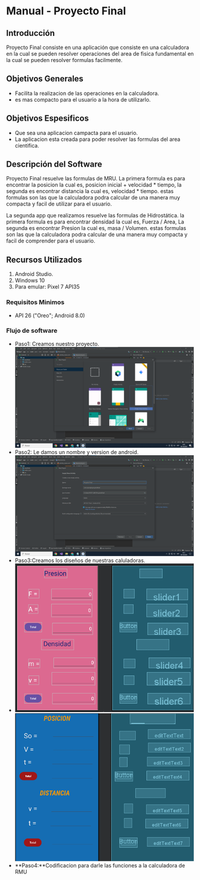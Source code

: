 # Manual - Proyecto Final

## Introducción
Proyecto Final consiste en una aplicación que consiste en una calculadora en la cual se pueden resolver operaciones del area de fisica fundamental en la cual se pueden resolver formulas facilmente.

## Objetivos Generales
- Facilita la realizacion de las operaciones en la calculadora.
-  es mas compacto para el usuario a la hora de utilizarlo.

## Objetivos Espesificos
- Que sea una aplicacion campacta para el usuario.
- La aplicacion esta creada para poder resolver las formulas del area cientifica.

## Descripción del Software
Proyecto Final resuelve las formulas de MRU. La primera formula es para encontrar la posicion la cual es, posicion inicial + velocidad * tiempo, la segunda es encontrar distancia la cual es, velocidad * tiempo. estas formulas son las que la calculadora podra calcular de una manera muy compacta y facil de utilizar para el usuario. 

La segunda app que realizamos resuelve las formulas de Hidrostática. la primera formula es para encontrar densidad la cual es, Fuerza / Area, La segunda es encontrar Presion la cual es, masa / Volumen. estas formulas son las que la calculadora podra calcular de una manera muy compacta y facil de comprender para el usuario.

## Recursos Utilizados
1. Android Studio.
2. Windows 10
3. Para emular: Pixel 7 API35

### Requisitos Minimos
- API 26 ("Oreo"; Android 8.0)
  
### Flujo de software
- Paso1: Creamos nuestro proyecto.
  ![Mi Imagen](img/1.png)
- Paso2: Le damos un nombre y version de android.
   ![Mi Imagen](img/2.png)
- Paso3:Creamos los diseños de nuestras caluladoras.
- 
   ![Mi Imagen](img/3.png)
   ![Mi Imagen](img/4.png)
- **Paso4:**Codificacion para darle las funciones a la calculadora de RMU
  
